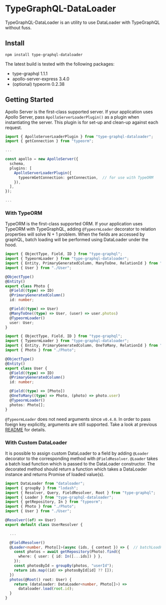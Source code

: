 # TypeGraphQL-DataLoader

TypeGraphQL-DataLoader is an utility to use DataLoader with TypeGraphQL without fuss.

## Install

```
npm install type-graphql-dataloader
```

The latest build is tested with the following packages:

- type-graphql 1.1.1
- apollo-server-express 3.4.0
- (optional) typeorm 0.2.38

## Getting Started

Apollo Server is the first-class supported server. If your application uses Apollo Server, pass `ApolloServerLoaderPlugin()` as a plugin when instantiating the server. This plugin is for set-up and clean-up against each request.

```ts
import { ApolloServerLoaderPlugin } from "type-graphql-dataloader";
import { getConnection } from "typeorm";

...

const apollo = new ApolloServer({
  schema,
  plugins: [
    ApolloServerLoaderPlugin({
      typeormGetConnection: getConnection,  // for use with TypeORM
    }),
  ],
});

...
```

### With TypeORM

TypeORM is the first-class supported ORM. If your application uses TypeORM with TypeGraphQL, adding `@TypeormLoader` decorator to relation properties will solve N + 1 problem. When the fields are accessed by graphQL, batch loading will be performed using DataLoader under the hood.

```ts
import { ObjectType, Field, ID } from "type-graphql";
import { TypeormLoader } from "type-graphql-dataloader";
import { Entity, PrimaryGeneratedColumn, ManyToOne, RelationId } from "typeorm";
import { User } from "./User";

@ObjectType()
@Entity()
export class Photo {
  @Field((type) => ID)
  @PrimaryGeneratedColumn()
  id: number;

  @Field((type) => User)
  @ManyToOne((type) => User, (user) => user.photos)
  @TypeormLoader()
  user: User;
}
```

```ts
import { ObjectType, Field, ID } from "type-graphql";
import { TypeormLoader } from "type-graphql-dataloader";
import { Entity, PrimaryGeneratedColumn, OneToMany, RelationId } from "typeorm";
import { Photo } from "./Photo";

@ObjectType()
@Entity()
export class User {
  @Field((type) => ID)
  @PrimaryGeneratedColumn()
  id: number;

  @Field((type) => [Photo])
  @OneToMany((type) => Photo, (photo) => photo.user)
  @TypeormLoader()
  photos: Photo[];
}
```

`@TypeormLoader` does not need arguments since `v0.4.0`. In order to pass foeign key explicitly, arguments are still supported. Take a look at previous [README](https://github.com/slaypni/type-graphql-dataloader/blob/v0.3.7/README.md#with-typeorm) for details.

### With Custom DataLoader

It is possible to assign custom DataLoader to a field by adding `@Loader` decorator to the corresponding method with `@FieldResolver`. `@Loader` takes a batch load function which is passed to the DataLoader constructor. The decorated method should return a function which takes a DataLoader instance and returns Promise of loaded value(s).

```ts
import DataLoader from "dataloader";
import { groupBy } from "lodash";
import { Resolver, Query, FieldResolver, Root } from "type-graphql";
import { Loader } from "type-graphql-dataloader";
import { getRepository, In } from "typeorm";
import { Photo } from "./Photo";
import { User } from "./User";

@Resolver((of) => User)
export default class UserResolver {

  ...

  @FieldResolver()
  @Loader<number, Photo[]>(async (ids, { context }) => {  // batchLoadFn
    const photos = await getRepository(Photo).find({
      where: { user: { id: In([...ids]) } },
    });
    const photosById = groupBy(photos, "userId");
    return ids.map((id) => photosById[id] ?? []);
  })
  photos(@Root() root: User) {
    return (dataloader: DataLoader<number, Photo[]>) =>
      dataloader.load(root.id);
  }
}
```
